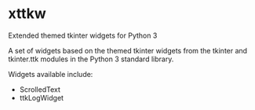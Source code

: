 # xttkw
Extended themed tkinter widgets for Python 3

A set of widgets based on the themed tkinter widgets from the tkinter
and tkinter.ttk modules in the Python 3 standard library.

Widgets available include:
 - ScrolledText
 - ttkLogWidget
